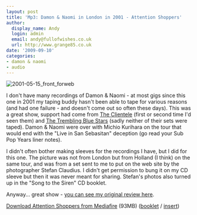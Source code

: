 ```yaml
---
layout: post
title: 'Mp3: Damon & Naomi in London in 2001 - Attention Shoppers'
author:
  display_name: Andy
  login: admin
  email: andy@fullofwishes.co.uk
  url: http://www.grange85.co.uk
date: '2009-09-10'
categories:
- damon & naomi
- audio
---
```

<p><img src="https://media.fullofwishes.co.uk/ahfow/uploads/2009/09/2001-05-15_front_forweb.jpg" alt="2001-05-15_front_forweb" title="2001-05-15_front_forweb" class="alignright size-full wp-image-1580" />
<p>I don't have many recordings of Damon & Naomi - at most gigs since this one in 2001 my taping buddy hasn't been able to tape for various reasons (and had one failure - and doesn't come out so often these days). This was a great show, support had come from <a href="http://www.theclientele.co.uk/">The Clientele</a> (first or second time I'd seen them) and <a href="http://en.wikipedia.org/wiki/Trembling_Blue_Stars">The Trembling Blue Stars</a> (sadly neither of their sets were taped). Damon & Naomi were over with Michio Kurihara on the tour that would end with the "Live in San Sebasitan" deception (go read your Sub Pop Years liner notes).</p>
<p>I didn't often bother making sleeves for the recordings I have, but I did for this one. The picture was not from London but from Holland (I think) on the same tour, and was from a set sent to me to put on the web site by the photographer Stefan Claudius. I didn't get permission to bung it on my CD sleeve but then it was never meant for sharing. Stefan's photos also turned up in the "Song to the Siren" CD booklet.</p>
<p>Anyway... great show - <a href="/2001/05/20/review-damon-naomi-and-richio-blackmorihara/">you can see my original review here</a>.</p>
<p><a href="http://www.mediafire.com/file/lindniw2xng/2001-05-15_Damon-Naomi_London.zip">Download Attention Shoppers from Mediafire</a> (93MB) (<a href="http://www.mediafire.com/file/higmtwzetno/2001-05-15_booklet.jpg">booklet</a> / <a href="http://www.mediafire.com/file/gv4u3ghnzjn/2001-05-15_back.jpg">insert</a>)</p>
